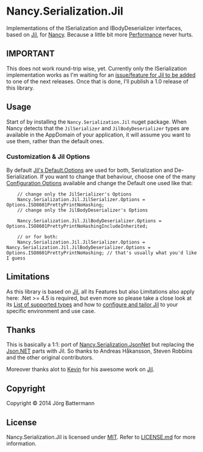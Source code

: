 Nancy.Serialization.Jil
=======================

Implementations of the ISerialization and IBodyDeserializer interfaces, based on [Jil](https://github.com/kevin-montrose/Jil), for [Nancy](http://nancyfx.org). Because a little bit more [Performance](https://github.com/kevin-montrose/Jil/blob/master/README.md#benchmarks) never hurts.

## IMPORTANT

This does not work round-trip wise, yet. Currently only the ISerialization implementation works as I'm waiting for an [issue/feature for Jil to be added](https://github.com/kevin-montrose/Jil/issues/60) to one of the next releases. Once that is done, I'll publish a 1.0 release of this library.

## Usage

Start of by installing the `Nancy.Serialization.Jil` nuget package. When Nancy detects that the `JilSerializer` and `JilBodyDeserializer` types are available in the AppDomain of your application, it will assume you want to use them, rather than the default ones.

### Customization & Jil Options

By default [Jil's Default.Options](https://github.com/kevin-montrose/Jil#configuration) are used for both, Serialization and De-Serialization. If you want to change that behaviour, choose one of the many [Configuration Options](https://github.com/kevin-montrose/Jil/blob/master/README.md#configuration) available and change the Default one used like that:

```
    // change only the JilSerializer's Options
    Nancy.Serialization.Jil.JilSerializer.Options = Options.ISO8601PrettyPrintNoHashing;
    // change only the JilBodyDeserializer's Options
    
    Nancy.Serialization.Jil.JilBodyDeserializer.Options = Options.ISO8601PrettyPrintNoHashingIncludeInherited;
    
    // or for both:
    Nancy.Serialization.Jil.JilSerializer.Options = Nancy.Serialization.Jil.JilBodyDeserializer.Options = Options.ISO8601PrettyPrintNoHashing; // that's usually what you'd like I guess
```

## Limitations

As this library is based on [Jil](https://github.com/kevin-montrose/Jil), all its Features but also Limitations also apply here: .Net >= 4.5 is required, but even more so please take a close look at its [List of supported types](https://github.com/kevin-montrose/Jil/blob/master/README.md#supported-types) and how to [configure and tailor Jil](https://github.com/kevin-montrose/Jil/blob/master/README.md#configuration) to your specific environment and use case.

## Thanks

This is basically a 1:1: port of [Nancy.Serialization.JsonNet](https://github.com/NancyFx/Nancy.Serialization.JsonNet) but replacing the [Json.NET](http://json.codeplex.com/) parts with Jil. So thanks to Andreas Håkansson, Steven Robbins and the other original contributors.

Moreover thanks alot to [Kevin](https://github.com/kevin-montrose) for his awesome work on [Jil](https://github.com/kevin-montrose/Jil).


## Copyright

Copyright © 2014 Jörg Battermann

## License

Nancy.Serialization.Jil is licensed under [MIT](http://www.opensource.org/licenses/mit-license.php "Read more about the MIT license form"). Refer to [LICENSE.md](https://github.com/jbattermann/Nancy.Serialization.Jil/blob/master/LICENSE.md) for more information.
